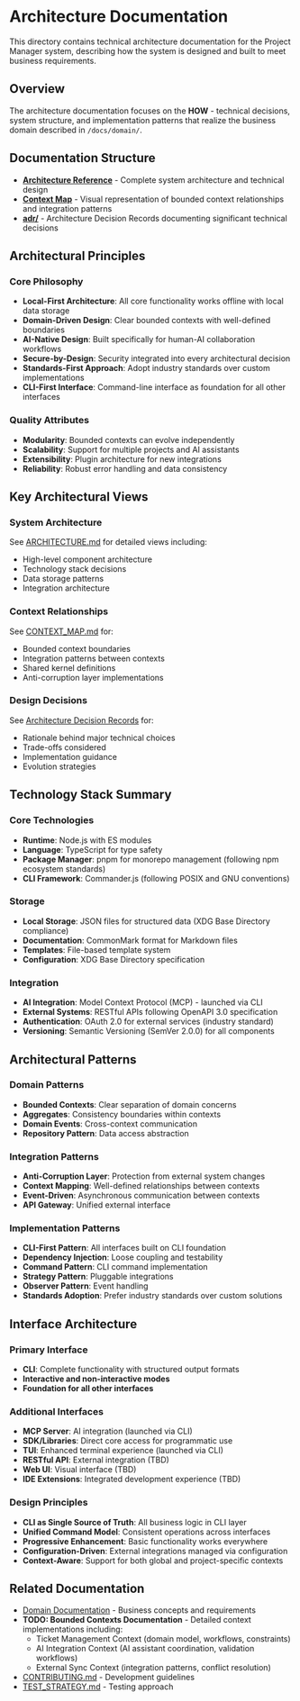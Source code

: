 # Architecture Documentation

This directory contains technical architecture documentation for the Project Manager system, describing how the system is designed and built to meet business requirements.

## Overview

The architecture documentation focuses on the **HOW** - technical decisions, system structure, and implementation patterns that realize the business domain described in `/docs/domain/`.

## Documentation Structure

- **[Architecture Reference](../reference/architecture.md)** - Complete system architecture and technical design
- **[Context Map](./context-map.md)** - Visual representation of bounded context relationships and integration patterns
- **[adr/](./adr/README.md)** - Architecture Decision Records documenting significant technical decisions

## Architectural Principles

### Core Philosophy

- **Local-First Architecture**: All core functionality works offline with local data storage
- **Domain-Driven Design**: Clear bounded contexts with well-defined boundaries
- **AI-Native Design**: Built specifically for human-AI collaboration workflows
- **Secure-by-Design**: Security integrated into every architectural decision
- **Standards-First Approach**: Adopt industry standards over custom implementations
- **CLI-First Interface**: Command-line interface as foundation for all other interfaces

### Quality Attributes

- **Modularity**: Bounded contexts can evolve independently
- **Scalability**: Support for multiple projects and AI assistants
- **Extensibility**: Plugin architecture for new integrations
- **Reliability**: Robust error handling and data consistency

## Key Architectural Views

### System Architecture

See [ARCHITECTURE.md](./ARCHITECTURE.md) for detailed views including:

- High-level component architecture
- Technology stack decisions
- Data storage patterns
- Integration architecture

### Context Relationships

See [CONTEXT_MAP.md](./CONTEXT_MAP.md) for:

- Bounded context boundaries
- Integration patterns between contexts
- Shared kernel definitions
- Anti-corruption layer implementations

### Design Decisions

See [Architecture Decision Records](./adr/) for:

- Rationale behind major technical choices
- Trade-offs considered
- Implementation guidance
- Evolution strategies

## Technology Stack Summary

### Core Technologies

- **Runtime**: Node.js with ES modules
- **Language**: TypeScript for type safety
- **Package Manager**: pnpm for monorepo management (following npm ecosystem standards)
- **CLI Framework**: Commander.js (following POSIX and GNU conventions)

### Storage

- **Local Storage**: JSON files for structured data (XDG Base Directory compliance)
- **Documentation**: CommonMark format for Markdown files
- **Templates**: File-based template system
- **Configuration**: XDG Base Directory specification

### Integration

- **AI Integration**: Model Context Protocol (MCP) - launched via CLI
- **External Systems**: RESTful APIs following OpenAPI 3.0 specification
- **Authentication**: OAuth 2.0 for external services (industry standard)
- **Versioning**: Semantic Versioning (SemVer 2.0.0) for all components

## Architectural Patterns

### Domain Patterns

- **Bounded Contexts**: Clear separation of domain concerns
- **Aggregates**: Consistency boundaries within contexts
- **Domain Events**: Cross-context communication
- **Repository Pattern**: Data access abstraction

### Integration Patterns

- **Anti-Corruption Layer**: Protection from external system changes
- **Context Mapping**: Well-defined relationships between contexts
- **Event-Driven**: Asynchronous communication between contexts
- **API Gateway**: Unified external interface

### Implementation Patterns

- **CLI-First Pattern**: All interfaces built on CLI foundation
- **Dependency Injection**: Loose coupling and testability
- **Command Pattern**: CLI command implementation
- **Strategy Pattern**: Pluggable integrations
- **Observer Pattern**: Event handling
- **Standards Adoption**: Prefer industry standards over custom solutions

## Interface Architecture

### Primary Interface

- **CLI**: Complete functionality with structured output formats
- **Interactive and non-interactive modes**
- **Foundation for all other interfaces**

### Additional Interfaces

- **MCP Server**: AI integration (launched via CLI)
- **SDK/Libraries**: Direct core access for programmatic use
- **TUI**: Enhanced terminal experience (launched via CLI)
- **RESTful API**: External integration (TBD)
- **Web UI**: Visual interface (TBD)
- **IDE Extensions**: Integrated development experience (TBD)

### Design Principles

- **CLI as Single Source of Truth**: All business logic in CLI layer
- **Unified Command Model**: Consistent operations across interfaces
- **Progressive Enhancement**: Basic functionality works everywhere
- **Configuration-Driven**: External integrations managed via configuration
- **Context-Aware**: Support for both global and project-specific contexts

## Related Documentation

- [Domain Documentation](../domain/) - Business concepts and requirements
- **TODO: Bounded Contexts Documentation** - Detailed context implementations including:
  - Ticket Management Context (domain model, workflows, constraints)
  - AI Integration Context (AI assistant coordination, validation workflows)
  - External Sync Context (integration patterns, conflict resolution)
- [CONTRIBUTING.md](../../CONTRIBUTING.md) - Development guidelines
- [TEST_STRATEGY.md](../TEST_STRATEGY.md) - Testing approach
